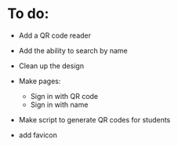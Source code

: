 # To do:

- Add a QR code reader
- Add the ability to search by name
- Clean up the design

- Make pages:
	- Sign in with QR code
	- Sign in with name

- Make script to generate QR codes for students
- add favicon

